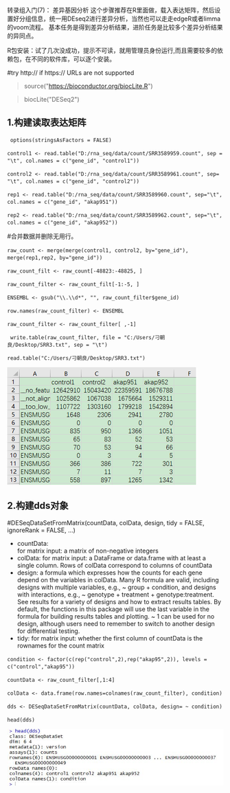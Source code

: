转录组入门(7)： 差异基因分析
这个步骤推荐在R里面做，载入表达矩阵，然后设置好分组信息，统一用DEseq2进行差异分析，当然也可以走走edgeR或者limma的voom流程。
基本任务是得到差异分析结果，进阶任务是比较多个差异分析结果的异同点。

R包安装：试了几次没成功，提示不可读，就用管理员身份运行,而且需要较多的依赖包，在不同的软件库，可以逐个安装。

#try http:// if https:// URLs are not supported

>source("https://bioconductor.org/biocLite.R")

>biocLite("DESeq2")

1.构建读取表达矩阵
---
` options(stringsAsFactors = FALSE)`

`control1 <- read.table("D:/rna_seq/data/count/SRR3589959.count", sep = "\t", col.names = c("gene_id", "control1"))`

`control2 <- read.table("D:/rna_seq/data/count/SRR3589961.count", sep= "\t", col.names = c("gene_id", "control2"))`

`rep1 <- read.table("D:/rna_seq/data/count/SRR3589960.count", sep="\t", col.names = c("gene_id", "akap951"))`

`rep2 <- read.table("D:/rna_seq/data/count/SRR3589962.count", sep="\t", col.names = c("gene_id", "akap952"))`

#合并数据并删除无用行。

`raw_count <- merge(merge(control1, control2, by="gene_id"), merge(rep1,rep2, by="gene_id"))`

`raw_count_filt <- raw_count[-48823:-48825, ]`

`raw_count_filter <- raw_count_filt[-1:-5, ]`

`ENSEMBL <- gsub("\\.\\d*", "", raw_count_filter$gene_id)`

`row.names(raw_count_filter) <- ENSEMBL`

`raw_count_filter <- raw_count_filter[ ,-1]`

` write.table(raw_count_filter, file = "C:/Users/刁朝良/Desktop/SRR3.txt", sep = "\t")`

`read.table("C:/Users/刁朝良/Desktop/SRR3.txt")`

![](https://github.com/CLDIAO/learning-RNA-Seq/blob/master/graph/07/701.png)

2.构建dds对象
----
#DESeqDataSetFromMatrix(countData, colData, design, tidy = FALSE,
  ignoreRank = FALSE, ...)
* countData:	
for matrix input: a matrix of non-negative integers
* colData:
for matrix input: a DataFrame or data.frame with at least a single column. Rows of colData correspond to columns of countData
* design:
a formula which expresses how the counts for each gene depend on the variables in colData. Many R formula are valid, including designs with multiple variables, e.g., ~ group + condition, and designs with interactions, e.g., ~ genotype + treatment + genotype:treatment. See results for a variety of designs and how to extract results tables. By default, the functions in this package will use the last variable in the formula for building results tables and plotting. ~ 1 can be used for no design, although users need to remember to switch to another design for differential testing.
* tidy:
for matrix input: whether the first column of countData is the rownames for the count matrix

`condition <- factor(c(rep("control",2),rep("akap95",2)), levels = c("control","akap95"))`

`countData <- raw_count_filter[,1:4]`

`colData <- data.frame(row.names=colnames(raw_count_filter), condition)`

`dds <- DESeqDataSetFromMatrix(countData, colData, design= ~ condition)`

`head(dds)`

![](https://github.com/CLDIAO/learning-RNA-Seq/blob/master/graph/07/702.JPG)
